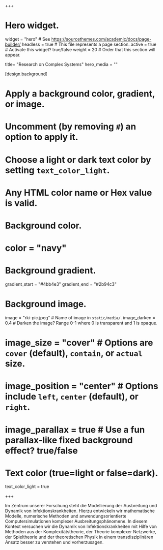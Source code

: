 +++

# Hero widget.
widget = "hero"  # See https://sourcethemes.com/academic/docs/page-builder/
headless = true  # This file represents a page section.
active = true  # Activate this widget? true/false
weight = 20  # Order that this section will appear.

title= "Research on Complex Systems"
hero_media = ""

[design.background]
  # Apply a background color, gradient, or image.
  #   Uncomment (by removing `#`) an option to apply it.
  #   Choose a light or dark text color by setting `text_color_light`.
  #   Any HTML color name or Hex value is valid.

  # Background color.
  # color = "navy"

  # Background gradient.
  gradient_start = "#4bb4e3"
  gradient_end = "#2b94c3"

  # Background image.
  image = "rki-pic.jpeg"  # Name of image in `static/media/`.
  image_darken = 0.4  # Darken the image? Range 0-1 where 0 is transparent and 1 is opaque.
  # image_size = "cover"  #  Options are `cover` (default), `contain`, or `actual` size.
  # image_position = "center"  # Options include `left`, `center` (default), or `right`.
  # image_parallax = true  # Use a fun parallax-like fixed background effect? true/false

  # Text color (true=light or false=dark).
  text_color_light = true

+++

Im Zentrum unserer Forschung steht die Modellierung der Ausbreitung und Dynamik von Infektionskrankheiten.
Hierzu entwickeln wir mathematische Modelle, numerische Methoden und anwendungsorientierte Computersimulationen
komplexer Ausbreitungsphänomene. In diesem Kontext versuchen wir die Dynamik von Infektionskrankheiten mit Hilfe
von Methoden aus der Komplexitätstheorie, der Theorie komplexer Netzwerke, der Spieltheorie und der theoretischen
Physik in einem transdisziplinären Ansatz besser zu verstehen und vorherzusagen.
